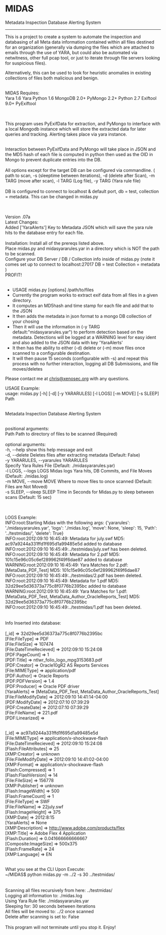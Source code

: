 MIDAS
=====

Metadata Inspection Database Alerting System

_____________________

This is a project to create a system to automate the inspection and databasing of all Meta data information
contained within all files destined for an organization (generally via dumping the files which are attached
to emails through the use of YARA, but could also be automated via netwitness, other full pcap tool, or just
to iterate through file servers looking for suspicious files). <br>

Alternatively, this can be used to look for heuristic anomalies in existing collections of files both malicious
and benign. <br><br>

MIDAS Requires: <br>
Yara 1.6 
Yara Python 1.6
MongoDB 2.0+
PyMongo 2.2+
Python 2.7
Exiftool 9.0+
PyExiftool 

<br><br>
This program uses PyExifData for extraction, and PyMongo to interface with a local Mongodb instance which will
store the extracted data for later queries and tracking. Alerting takes place via yara instance.
<br><br>

Interaction between PyExifData and PyMongo will take place in JSON and the MD5 hash of each file is computed in python then used as the OID in Mongo to prevent duplicate entries into the DB.
<br><br>
All options except for the target DB can be configured via commandline. ( path to scan, -s (sleeptime between iterations), -d (delete after Scan), -m TARG (move after scan), -l TARG (Log file), -y TARG (Yara rule file) 
<br><br> 
DB is configured to connect to localhost & default port, db = test, collection = metadata. This can be changed in midas.py

<br><br>
Version .07a
<br>
Latest Changes:<br>
Added ['YaraAlerts'] Key to Metadata JSON which will save the yara rule hits to the database entry for each file.
<br><br>
Installation: Install all of the prereqs listed above. <br> 
Place midas.py and midasyararules.yar in a directory which is NOT the path to be scanned. <br>
Configure your DB Server / DB / Collection info inside of midas.py (note it comes set up to connect to localhost:27017 DB = test Collection = metadata ) <br>
PROFIT!
<br><br>

- USAGE midas.py [options] /path/to/files 
- Currently the program works to extract exif data from all files in a given directory. 
- It computes an MD5hash and time stamp for each file and add that to the JSON 
- It then adds the metadata in json format to a mongo DB collection of your chosing 
- Then it will use the information in (-y TARG default:"midasyararules.yar") to perform detection based on the metadata. Detections will be logged at a WARNING level for easy ident and also added to the JSON data with key 'YaraAlerts' 
- It then has the ability to either (-d) delete or (-m) move files once scanned to a configurable destination.  
- It will then pause 15 seconds (configurable with -s) and repeat this process with no further interaction, logging all DB Submissions, and file moves/deletes 

Please contact me at chris@xenosec.org with any questions. 

USAGE Example: <br>
usage: midas.py [-h] [-d] [-y YARARULES] [-l LOGS] [-m MOVE] [-s SLEEP] Path <br><br>

Metadata Inspection Database Alerting System <br><br>

positional arguments: <br>
  Path                  Path to directory of files to be scanned (Required) <br><br>
optional arguments:<br>
  -h, --help            show this help message and exit <br>
  -d, --delete          Deletes files after extracting metadata (Default: False) <br>
  -y YARARULES, --yararules YARARULES <br>
                        Specify Yara Rules File (Default: ./midasyararules.yar)<br>
  -l LOGS, --logs LOGS  Midas logs Yara hits, DB Commits, and File Moves (Default: ./midas.log)<br>
  -m MOVE, --move MOVE  Where to move files to once scanned (Default: Files are Not Moved) <br>
  -s SLEEP, --sleep SLEEP Time in Seconds for Midas.py to sleep between scans (Default: 15 sec)<br>

<br>
<br>
LOGS Example:<br>
INFO:root:Starting Midas with the following args: {'yararules': './midasyararules.yar', 'logs': './midas.log', 'move': None, 'sleep': 15, 'Path': '../testmidas/', 'delete': True} <br>
INFO:root:2012:09:10 16:45:49: Metadata for july.swf MD5: ac97a9244a331ffd1f695d1a99485e5d added to database <br>
INFO:root:2012:09:10 16:45:49:../testmidas/july.swf has been deleted. <br>
INFO:root:2012:09:10 16:45:49: Metadata for 2.pdf MD5: 101c15e96c05c6ef289962f49f6dae87 added to database <br>
WARNING:root:2012:09:10 16:45:49: Yara Matches for 2.pdf: [MetaData_PDF_Test] MD5: 101c15e96c05c6ef289962f49f6dae87 <br>
INFO:root:2012:09:10 16:45:49:../testmidas/2.pdf has been deleted. <br>
INFO:root:2012:09:10 16:45:49: Metadata for 1.pdf MD5: 32d29ee5d36373a775c8f0776b2395bc added to database <br>
WARNING:root:2012:09:10 16:45:49: Yara Matches for 1.pdf: [MetaData_PDF_Test, MetaData_Author_OracleReports_Test] MD5: 32d29ee5d36373a775c8f0776b2395bc <br>
INFO:root:2012:09:10 16:45:49:../testmidas/1.pdf has been deleted.<br>
<br>
<br>
Info Inserted into database:
<br><br>
[_id] => 32d29ee5d36373a775c8f0776b2395bc<br>
[File:FileType] => PDF<br>
[File:FileSize] => 107474<br>
[File:DateTimeRecieved] => 2012:09:10 15:24:08 <br>
[PDF:PageCount] => 1<br>
[PDF:Title] => ntlwr_folio_logo_mpg3153683.pdf<br>
[PDF:Creator] => Oracle10gR2 AS Reports Services<br>
[File:MIMEType] => application/pdf<br>
[PDF:Author] => Oracle Reports<br>
[PDF:PDFVersion] => 1.4<br>
[PDF:Producer] => Oracle PDF driver<br>
[YaraAlerts] => [MetaData_PDF_Test, MetaData_Author_OracleReports_Test]<br>
[File:FileModifyDate] => 2012:09:10 14:41:14-04:00<br>
[PDF:ModifyDate] => 2012:07:10 07:39:29<br>
[PDF:CreateDate] => 2012:07:10 07:39:29<br>
[File:FileName] => 221.pdf<br>
[PDF:Linearized] => <br><br>

[_id] => ac97a9244a331ffd1f695d1a99485e5d<br>
[File:MIMEType] => application/x-shockwave-flash<br>
[File:DateTimeRecieved] => 2012:09:10 15:24:08<br>
[Flash:FileAttributes] => 25<br>
[XMP:Creator] => unknown<br>
[File:FileModifyDate] => 2012:09:10 14:41:02-04:00<br>
[XMP:Format] => application/x-shockwave-flash<br>
[Flash:Compressed] => 1<br>
[Flash:FlashVersion] => 14<br>
[File:FileSize] => 156778<br>
[XMP:Publisher] => unknown<br>
[Flash:ImageWidth] => 500<br>
[Flash:FrameCount] => 1<br>
[File:FileType] => SWF<br>
[File:FileName] => 22july.swf<br>
[Flash:ImageHeight] => 375<br>
[XMP:Date] => 2012:8:15<br>
[YaraAlerts] => None<br>
[XMP:Description] => http://www.adobe.com/products/flex<br>
[XMP:Title] => Adobe Flex 4 Application<br>
[Flash:Duration] => 0.041666666666667<br>
[Composite:ImageSize] => 500x375<br>
[Flash:FrameRate] => 24<br>
[XMP:Language] => EN<br>
<br>

What you see at the CLI Upon Execute:<br>
~/MIDAS$ python midas.py -m ../2 -s 30 ../testmidas/<br>
<br>
<br>
 Scanning all files recursively from here: ../testmidas/<br>
 Logging all information to: ./midas.log<br>
 Using Yara Rule file: ./midasyararules.yar<br>
 Sleeping for: 30 seconds between iterations<br>
 All files will be moved to: ../2 once scanned<br>
 Delete after scanning is set to: False<br>
<br>
 This program will not terminate until you stop it. Enjoy!<br> 
